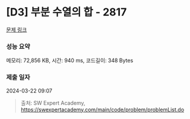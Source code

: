 # [D3] 부분 수열의 합 - 2817 

[문제 링크](https://swexpertacademy.com/main/code/problem/problemDetail.do?contestProbId=AV7IzvG6EksDFAXB) 

### 성능 요약

메모리: 72,856 KB, 시간: 940 ms, 코드길이: 348 Bytes

### 제출 일자

2024-03-22 09:07



> 출처: SW Expert Academy, https://swexpertacademy.com/main/code/problem/problemList.do
